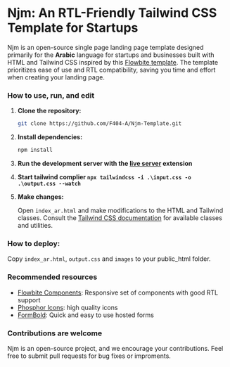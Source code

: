 # Njm: An RTL-Friendly Tailwind CSS Template for Startups

Njm is an open-source single page landing page template designed primarily for the **Arabic** language for startups and businesses built with HTML and Tailwind CSS inspired by this [Flowbite template](https://github.com/themesberg/tailwind-landing-page). The template prioritizes ease of use and RTL compatibility, saving you time and effort when creating your landing page.


### How to use, run, and edit

1. **Clone the repository:**

   ```bash
   git clone https://github.com/F404-A/Njm-Template.git
   ```

2. **Install dependencies:**

   ```bash
   npm install
   ```

3. **Run the development server with the [live server](https://marketplace.visualstudio.com/items?itemName=ritwickdey.LiveServer) extension**

4. **Start tailwind complier `npx tailwindcss -i .\input.css -o .\output.css --watch`**


5. **Make changes:**

   Open `index_ar.html` and make modifications to the HTML and Tailwind classes. Consult the [Tailwind CSS documentation](https://tailwindcss.com/) for available classes and utilities.

### How to deploy:

   Copy ```index_ar.html```, ```output.css``` and ```images``` to your public_html folder.

### Recommended resources
- [Flowbite Components](https://flowbite.com/): Responsive set of components with good RTL support
- [Phosphor Icons](https://phosphoricons.com/): high quality icons
- [FormBold](https://formbold.com/): Quick and easy to use hosted forms


### Contributions are welcome

Njm is an open-source project, and we encourage your contributions. Feel free to submit pull requests for bug fixes or improments.